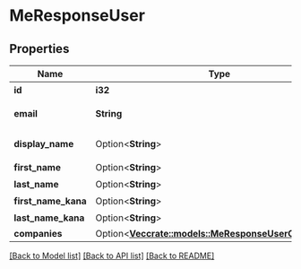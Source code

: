 # MeResponseUser

## Properties

Name | Type | Description | Notes
------------ | ------------- | ------------- | -------------
**id** | **i32** | ユーザーID | 
**email** | **String** | メールアドレス | 
**display_name** | Option<**String**> | 表示ユーザー名 | [optional]
**first_name** | Option<**String**> | 名 | [optional]
**last_name** | Option<**String**> | 姓 | [optional]
**first_name_kana** | Option<**String**> | 名（カナ） | [optional]
**last_name_kana** | Option<**String**> | 姓（カナ） | [optional]
**companies** | Option<[**Vec<crate::models::MeResponseUserCompanies>**](meResponse_user_companies.md)> |  | [optional]

[[Back to Model list]](../README.md#documentation-for-models) [[Back to API list]](../README.md#documentation-for-api-endpoints) [[Back to README]](../README.md)


